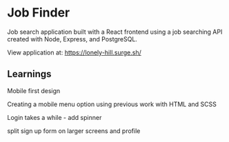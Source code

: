 # Job Finder

Job search application built with a React frontend using a job searching API created with Node, Express, and PostgreSQL.

View application at: https://lonely-hill.surge.sh/


## Learnings
Mobile first design

Creating a mobile menu option using previous work with HTML and SCSS

Login takes a while - add spinner

split sign up form on larger screens and profile
